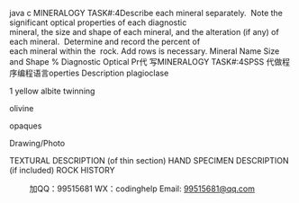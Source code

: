 java c
MINERALOGY
TASK#:4Describe each mineral separately.  Note the significant optical properties of each diagnostic mineral, the size and shape of each mineral, and the alteration (if any) of each mineral.  Determine and record the percent of each mineral within the  rock. Add rows is necessary.
Mineral Name Size and Shape
%
Diagnostic Optical Pr代 写MINERALOGY TASK#:4SPSS
代做程序编程语言operties
Description
plagioclase

1 yellow albite twinning

olivine



opaques















Drawing/Photo

TEXTURAL DESCRIPTION (of thin section)
HAND SPECIMEN DESCRIPTION (if included)
ROCK HISTORY







         
加QQ：99515681  WX：codinghelp  Email: 99515681@qq.com
